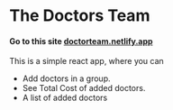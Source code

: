 # The Doctors Team
#### Go to this site [doctorteam.netlify.app](https://doctorteam.netlify.app/)

This is a simple react app, where you can
* Add doctors in a group.
* See Total Cost of added doctors.
* A list of added doctors
